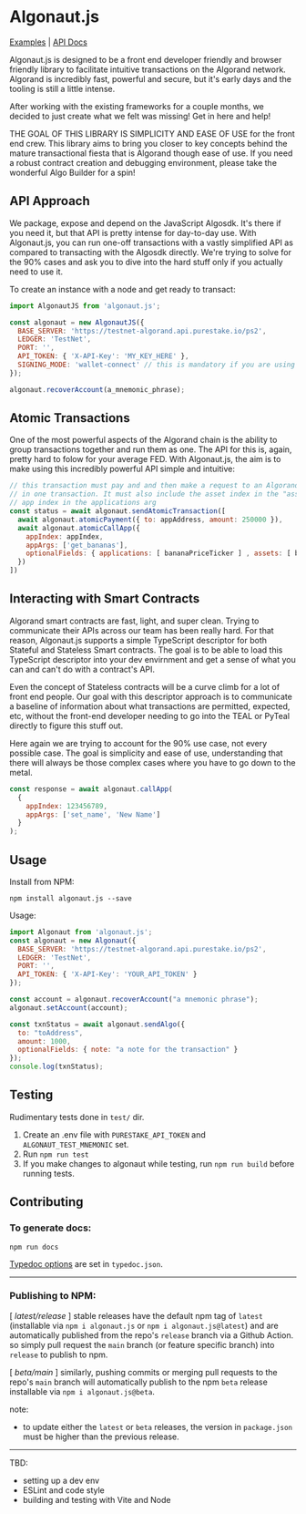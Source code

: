 # Algonaut.js

[Examples](https://thencc.github.io/algonautjs/examples/) | [API Docs](https://thencc.github.io/algonautjs/docs/classes/Algonaut.html)

Algonaut.js is designed to be a front end developer friendly and browser friendly library to facilitate intuitive transactions on the Algorand network.  Algorand is incredibly fast, powerful and secure, but it's early days and the tooling is still a little intense.

After working with the existing frameworks for a couple months, we decided to just create what we felt was missing!  Get in here and help!

THE GOAL OF THIS LIBRARY IS SIMPLICITY AND EASE OF USE for the front end crew.  This library aims to bring you closer to key concepts behind the mature transactional fiesta that is Algorand though ease of use.  If you need a robust contract creation and debugging environment, please take the wonderful Algo Builder for a spin!

## API Approach

We package, expose and depend on the JavaScript Algosdk.  It's there if you need it, but that API is pretty intense for day-to-day use.  With Algonaut.js, you can run one-off transactions with a vastly simplified API as compared to transacting with the Algosdk directly.  We're trying to solve for the 90% cases and ask you to dive into the hard stuff only if you actually need to use it.

To create an instance with a node and get ready to transact:

```js
import AlgonautJS from 'algonaut.js';

const algonaut = new AlgonautJS({
  BASE_SERVER: 'https://testnet-algorand.api.purestake.io/ps2',
  LEDGER: 'TestNet',
  PORT: '',
  API_TOKEN: { 'X-API-Key': 'MY_KEY_HERE' },
  SIGNING_MODE: 'wallet-connect' // this is mandatory if you are using WalletConnect!
});

algonaut.recoverAccount(a_mnemonic_phrase);
```

## Atomic Transactions

One of the most powerful aspects of the Algorand chain is the ability to group transactions together and run them as one.  The API for this is, again, pretty hard to folow for your average FED.  With Algonaut.js, the aim is to make using this incredibly powerful API simple and intuitive:

```js
// this transaction must pay and and then make a request to an Algorand Smart Contract
// in one transaction. It must also include the asset index in the "assets" arg and an
// app index in the applications arg
const status = await algonaut.sendAtomicTransaction([
  await algonaut.atomicPayment({ to: appAddress, amount: 250000 }),
  await algonaut.atomicCallApp({
    appIndex: appIndex,
    appArgs: ['get_bananas'],
    optionalFields: { applications: [ bananaPriceTicker ] , assets: [ bananaAsaIndex ]
  })
])
```

## Interacting with Smart Contracts

Algorand smart contracts are fast, light, and super clean.  Trying to communicate their APIs across our team has been really hard.  For that reason, Algonaut.js supports a simple TypeScript descriptor for both Stateful and Stateless Smart contracts.  The goal is to be able to load this TypeScript descriptor into your dev envirnment and get a sense of what you can and can't do with a contract's API.

Even the concept of Stateless contracts will be a curve climb for a lot of front end people.  Our goal with this descriptor approach is to communicate a baseline of information about what transactions are permitted, expected, etc, without the front-end developer needing to go into the TEAL or PyTeal directly to figure this stuff out.

Here again we are trying to account for the 90% use case, not every possible case.  The goal is simplicity and ease of use, understanding that there will always be those complex cases where you have to go down to the metal.

```js
const response = await algonaut.callApp(
  {
    appIndex: 123456789,
    appArgs: ['set_name', 'New Name']
  }
);
 ```

## Usage

Install from NPM:

```npm install algonaut.js --save```

Usage:

```js
import Algonaut from 'algonaut.js';
const algonaut = new Algonaut({
  BASE_SERVER: 'https://testnet-algorand.api.purestake.io/ps2',
  LEDGER: 'TestNet',
  PORT: '',
  API_TOKEN: { 'X-API-Key': 'YOUR_API_TOKEN' }
});

const account = algonaut.recoverAccount("a mnemonic phrase");
algonaut.setAccount(account);

const txnStatus = await algonaut.sendAlgo({
  to: "toAddress",
  amount: 1000,
  optionalFields: { note: "a note for the transaction" }
});
console.log(txnStatus);
```

## Testing

Rudimentary tests done in `test/` dir.

1. Create an .env file with `PURESTAKE_API_TOKEN` and `ALGONAUT_TEST_MNEMONIC` set.
2. Run `npm run test`
3. If you make changes to algonaut while testing, run `npm run build` before running tests.

## Contributing

### To generate docs:

```npm run docs```

[Typedoc options](https://typedoc.org/guides/options/) are set in `typedoc.json`.

---
### Publishing to NPM:

[ *latest/release* ]
stable releases have the default npm tag of `latest` (installable via `npm i algonaut.js` or `npm i algonaut.js@latest`) and are automatically published from the repo's `release` branch via a Github Action. so simply pull request the `main` branch (or feature specific branch) into `release` to publish to npm.

[ *beta/main* ]
similarly, pushing commits or merging pull requests to the repo's `main` branch will automatically publish to the npm `beta` release installable via `npm i algonaut.js@beta`.

note:
- to update either the `latest` or `beta` releases, the version in `package.json` must be higher than the previous release.

---

TBD:

- setting up a dev env
- ESLint and code style
- building and testing with Vite and Node
